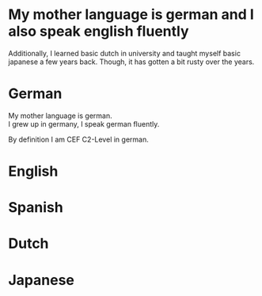 # My mother language is german and I also speak english fluently

Additionally, I learned basic dutch in university
and taught myself basic japanese a few years back. Though, it
has gotten a bit rusty over the years.

# German

My mother language is german.  
I grew up in germany, I speak german fluently.

By definition I am CEF C2-Level in german.

# English

# Spanish

# Dutch

# Japanese

